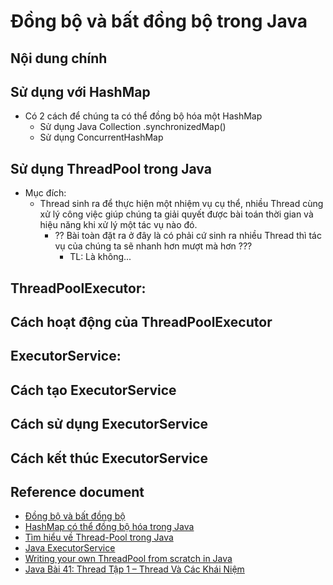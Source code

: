 
# Đồng bộ và bất đồng bộ trong Java

## Nội dung chính

## Sử dụng với HashMap
* Có 2 cách để chúng ta có thể đồng bộ hóa một HashMap
    * Sử dụng Java Collection .synchronizedMap()
    * Sử dụng ConcurrentHashMap
    
## Sử dụng ThreadPool trong Java
* Mục đích:
    * Thread sinh ra để thực hiện một nhiệm vụ cụ thể, nhiều Thread cùng xử lý công việc giúp chúng ta giải quyết được bài toán
  thời gian và hiệu năng khi xử lý một tác vụ nào đó.
      * ?? Bài toàn đặt ra ở đây là có phải cứ sinh ra nhiều Thread thì tác vụ của chúng ta sẽ nhanh hơn mượt mà hơn ???
        * TL: Là không...
  
  
## ThreadPoolExecutor:


## Cách hoạt động của ThreadPoolExecutor


## ExecutorService:


## Cách tạo ExecutorService


## Cách sử dụng ExecutorService


## Cách kết thúc ExecutorService



## Reference document
* [Đồng bộ và bất đồng bộ](https://codelearn.io/sharing/dong-bo-va-bat-dong-bo-trong-java)
* [HashMap có thể đồng bộ hóa trong Java](https://viblo.asia/p/hashmap-concurrenthashmap-synchronizedmap-lam-the-nao-mot-hashmap-co-the-duoc-dong-bo-hoa-trong-java-924lJD8zKPM)
* [Tìm hiểu về Thread-Pool trong Java](https://viblo.asia/p/tim-hieu-ve-thread-pool-trong-java-OeVKBDQMlkW)
* [Java ExecutorService](https://jenkov.com/tutorials/java-util-concurrent/executorservice.html)
* [Writing your own ThreadPool from scratch in Java](https://blog.caffinc.com/2016/03/simple-threadpool/)
* [Java Bài 41: Thread Tập 1 – Thread Và Các Khái Niệm](https://yellowcodebooks.com/2018/08/10/java-bai-41-thread-tap-1-thread-va-cac-khai-niem/#.YnoPFOjP3Dc)

